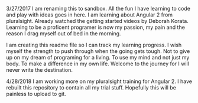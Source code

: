 3/27/2017
I am renaming this to sandbox.  All the fun I have learning to code and play with ideas goes in here. I am learning about Angular 2 from pluralsight.  Already watched the getting started videos by Deborah Korata.  Learning to be a proficent programer is now my passion, my pain and the reason I drag myself out of bed in the morning.  

I am creating this readme file so I can track my learning progress.  I wish myself the strength to push through when the going gets tough.  Not to give up on my dream of programing for a living.  To use my mind and not just my body.  To make a difference in my own life.  Welcome to the journey for I will never write the destination.  

4/28/2018
I am working more on my pluralsight training for Angular 2.  I have rebuilt this repository to contain all my trial stuff.  Hopefully this will be painless to upload to git.  